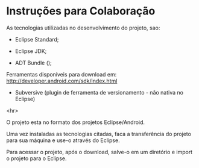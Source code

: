 # Instruções para Colaboração #

As tecnologias utilizadas no desenvolvimento do projeto, sao:

  * Eclipse Standard;

  * Eclipse JDK;

  * ADT Bundle ();

Ferramentas disponíveis para download em: http://developer.android.com/sdk/index.html

  * Subversive (plugin de ferramenta de versionamento - não nativa no Eclipse)



&lt;hr&gt;



O projeto esta no formato dos projetos Eclipse/Android.

Uma vez instaladas as tecnologias citadas, faca a transferência do projeto para sua máquina e use-o através do Eclipse.

Para acessar o projeto, após o download, salve-o em um diretório e import o projeto para o Eclipse.